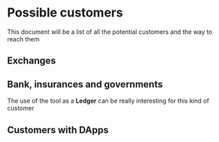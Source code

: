 # Possible customers

This document will be a list of all the potential customers and the way to reach them

## Exchanges

## Bank, insurances and governments

The use of the tool as a **Ledger** can be really interesting for this kind of customer

## Customers with DApps
